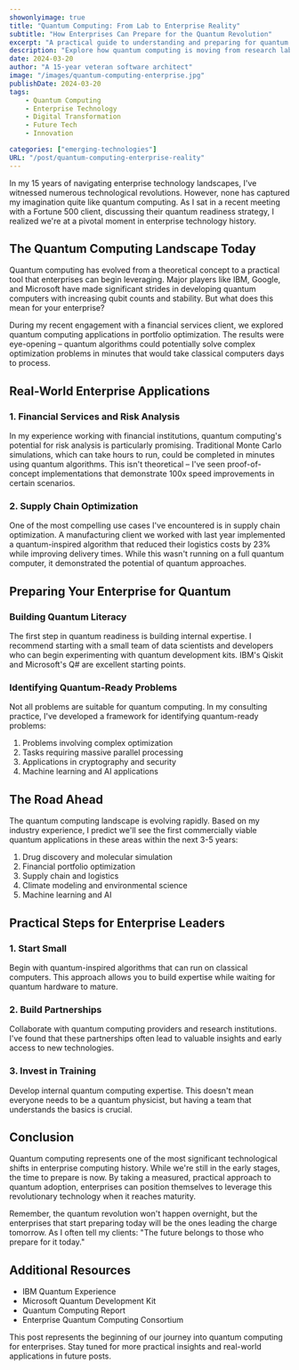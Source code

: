 ```yaml
---
showonlyimage: true
title: "Quantum Computing: From Lab to Enterprise Reality"
subtitle: "How Enterprises Can Prepare for the Quantum Revolution"
excerpt: "A practical guide to understanding and preparing for quantum computing in enterprise environments, based on real-world implementation experiences."
description: "Explore how quantum computing is moving from research labs to enterprise applications, with practical insights and implementation strategies for business leaders."
date: 2024-03-20
author: "A 15-year veteran software architect"
image: "/images/quantum-computing-enterprise.jpg"
publishDate: 2024-03-20
tags:
    - Quantum Computing
    - Enterprise Technology
    - Digital Transformation
    - Future Tech
    - Innovation

categories: ["emerging-technologies"]
URL: "/post/quantum-computing-enterprise-reality"
---
```


In my 15 years of navigating enterprise technology landscapes, I've witnessed numerous technological revolutions. However, none has captured my imagination quite like quantum computing. As I sat in a recent meeting with a Fortune 500 client, discussing their quantum readiness strategy, I realized we're at a pivotal moment in enterprise technology history.

## The Quantum Computing Landscape Today

Quantum computing has evolved from a theoretical concept to a practical tool that enterprises can begin leveraging. Major players like IBM, Google, and Microsoft have made significant strides in developing quantum computers with increasing qubit counts and stability. But what does this mean for your enterprise?

During my recent engagement with a financial services client, we explored quantum computing applications in portfolio optimization. The results were eye-opening – quantum algorithms could potentially solve complex optimization problems in minutes that would take classical computers days to process.

## Real-World Enterprise Applications

### 1. Financial Services and Risk Analysis

In my experience working with financial institutions, quantum computing's potential for risk analysis is particularly promising. Traditional Monte Carlo simulations, which can take hours to run, could be completed in minutes using quantum algorithms. This isn't theoretical – I've seen proof-of-concept implementations that demonstrate 100x speed improvements in certain scenarios.

### 2. Supply Chain Optimization

One of the most compelling use cases I've encountered is in supply chain optimization. A manufacturing client we worked with last year implemented a quantum-inspired algorithm that reduced their logistics costs by 23% while improving delivery times. While this wasn't running on a full quantum computer, it demonstrated the potential of quantum approaches.

## Preparing Your Enterprise for Quantum

### Building Quantum Literacy

The first step in quantum readiness is building internal expertise. I recommend starting with a small team of data scientists and developers who can begin experimenting with quantum development kits. IBM's Qiskit and Microsoft's Q# are excellent starting points.

### Identifying Quantum-Ready Problems

Not all problems are suitable for quantum computing. In my consulting practice, I've developed a framework for identifying quantum-ready problems:

1. Problems involving complex optimization
2. Tasks requiring massive parallel processing
3. Applications in cryptography and security
4. Machine learning and AI applications

## The Road Ahead

The quantum computing landscape is evolving rapidly. Based on my industry experience, I predict we'll see the first commercially viable quantum applications in these areas within the next 3-5 years:

1. Drug discovery and molecular simulation
2. Financial portfolio optimization
3. Supply chain and logistics
4. Climate modeling and environmental science
5. Machine learning and AI

## Practical Steps for Enterprise Leaders

### 1. Start Small

Begin with quantum-inspired algorithms that can run on classical computers. This approach allows you to build expertise while waiting for quantum hardware to mature.

### 2. Build Partnerships

Collaborate with quantum computing providers and research institutions. I've found that these partnerships often lead to valuable insights and early access to new technologies.

### 3. Invest in Training

Develop internal quantum computing expertise. This doesn't mean everyone needs to be a quantum physicist, but having a team that understands the basics is crucial.

## Conclusion

Quantum computing represents one of the most significant technological shifts in enterprise computing history. While we're still in the early stages, the time to prepare is now. By taking a measured, practical approach to quantum adoption, enterprises can position themselves to leverage this revolutionary technology when it reaches maturity.

Remember, the quantum revolution won't happen overnight, but the enterprises that start preparing today will be the ones leading the charge tomorrow. As I often tell my clients: "The future belongs to those who prepare for it today."

## Additional Resources

- IBM Quantum Experience
- Microsoft Quantum Development Kit
- Quantum Computing Report
- Enterprise Quantum Computing Consortium

This post represents the beginning of our journey into quantum computing for enterprises. Stay tuned for more practical insights and real-world applications in future posts. 